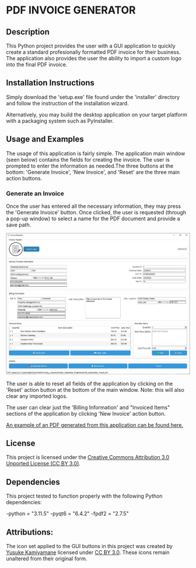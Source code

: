 # PDF INVOICE GENERATOR 

## Description 
This Python project provides the user with a GUI application to quickly create a standard profesionally formatted PDF invoice for their business. The application also provides the user the ability to import a custom logo into the final PDF invoice.  

## Installation Instructions 
Simply download the 'setup.exe' file found under the 'installer' directory and follow the instruction of the installation wizard. 

Alternatively, you may build the desktop application on your target platform with a packaging system such as PyInstaller.

## Usage and Examples
The usage of this application is fairly simple. The application
main window (seen below) contains the fields for creating the invoice. The user is prompted to enter the information as needed.The three buttons at the bottom: 'Generate Invoice', 'New Invoice', and 'Reset' are the three main action buttons. 

### Generate an Invoice 
Once the user has entered all the necessary information, they may press the 'Generate Invoice' button. Once clicked, the user is requested (through a pop-up window) to select a name for the PDF document and provide a save path.

![This is the main window of the application](./readme_assets/Test_Invoice_GUI.jpg "Main Window")

The user is able to reset all fields of the application by clicking on the 'Reset' action button at the bottom of the main window. Note: this will also clear any imported logos.

The user can clear just the 'Billing Information' and "Invoiced Items" sections of the application by clicking 'New Invoice' action button. 

[An example of an PDF generated from this application can be found here.](./readme_assets/test_invoice.pdf)

## License
This project is licensed under the [Creative Commons Attribution 3.0 Unported License (CC BY 3.0)](https://creativecommons.org/licenses/by/3.0/legalcode).

## Dependencies 
This project tested to function properly with the following Python dependencies:

-python = "3.11.5"
-pyqt6 = "6.4.2"
-fpdf2 = "2.7.5" 

## Attributions:
The icon set applied to the GUI buttons in this project was created by [Yusuke Kamiyamane](https://p.yusukekamiyamane.com/) licensed under [CC BY 3.0](https://creativecommons.org/licenses/by/3.0/). These icons remain unaltered from their original form.


